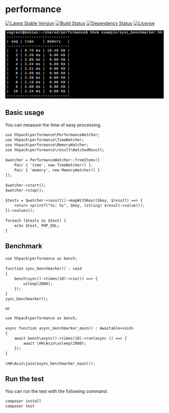 # performance

[![Latest Stable Version](https://poser.pugx.org/hhpack/performance/v/stable)](https://packagist.org/packages/hhpack/performance)
[![Build Status](https://travis-ci.org/hhpack/performance.svg?branch=master)](https://travis-ci.org/hhpack/performance)
[![Dependency Status](https://www.versioneye.com/user/projects/569b4a0fed08610040000043/badge.svg?style=flat)](https://www.versioneye.com/user/projects/569b4a0fed08610040000043)
[![License](https://poser.pugx.org/hhpack/performance/license)](https://packagist.org/packages/hhpack/performance)

![Screen Shot](https://raw.githubusercontent.com/hhpack/performance/master/screen-shot.png)

## Basic usage

You can measure the time of easy processing.

```hack
use hhpack\performance\PerformanceWatcher;
use hhpack\performance\TimeWatcher;
use hhpack\performance\MemoryWatcher;
use hhpack\performance\result\WatchedResult;

$watcher = PerformanceWatcher::fromItems([
    Pair { 'time', new TimeWatcher() },
    Pair { 'memory', new MemoryWatcher() }
]);

$watcher->start();
$watcher->stop();

$texts = $watcher->result()->mapWithKey(($key, $result) ==> {
    return sprintf("%s: %s", $key, (string) $result->value());
})->values();

foreach ($texts as $text) {
    echo $text, PHP_EOL;
}
```

## Benchmark

```hack
use hhpack\performance as bench;

function sync_benchmarker() : void
{
    bench\sync()->times(10)->run(() ==> {
        usleep(2000);
    });
}
sync_benchmarker();
```

or

```hack
use hhpack\performance as bench;

async function async_benchmarker_main() : Awaitable<void>
{
    await bench\async()->times(10)->run(async () ==> {
        await \HH\Asio\usleep(2000);
    });
}

\HH\Asio\join(async_benchmarker_main());
```

## Run the test

You can run the test with the following command.

	composer install
	composer test
